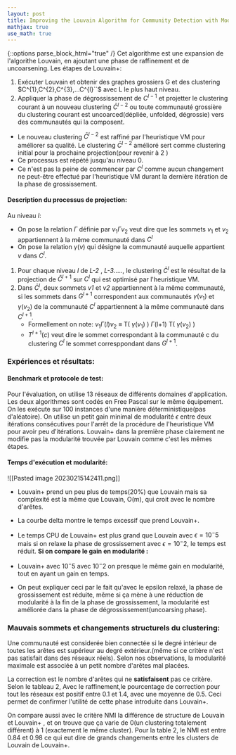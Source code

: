 ```yaml
---
layout: post
title: Improving the Louvain Algorithm for Community Detection with Modularity Maximization
mathjax: true
use_math: true
---
```

{::options parse_block_html="true" /}
Cet algorithme est une expansion de l'algorithe Louvain, en ajoutant une phase de raffinement et de uncoarsening.
Les étapes de Louvain+:
1. Exécuter Louvain et obtenir des graphes grossiers G  et des clustering $C^{1},C^{2},C^{3},...C^{l}``$ avec L le plus haut niveau.
2. Appliquer la phase de dégrossissement de $C^{l-1}$ et projetter le clustering courant à un nouveau clustering $\bar{C}^{l-2}$ ou toute communauté grossière du clustering courant est uncoarced(dépliée, unfolded, dégrossie) vers des communautés qui la composent.
- Le nouveau clustering $\bar{C}^{l-2}$ est raffiné par l'heuristique VM pour améliorer sa qualité. Le clustering $\bar{C}^{l-2}$ amélioré sert comme clustering initial pour la prochaine projection(pour revenir à 2 )
- Ce processus est répété jusqu'au niveau 0.
- Ce n'est pas la peine de commencer par $C^{l}$ comme aucun changement ne peut-être effectué par l'heuristique VM durant la dernière itération de la phase de grossissement.
#### Description du processus de projection:
Au niveau *l*:
- On pose la relation $\Gamma$ définie par $v_1 \Gamma v_2$ veut dire que les sommets $v_1$ et $v_2$ appartiennent à la même communauté dans $C^{l}$ 
- On pose la relation $\gamma (v)$  qui désigne la communauté auquelle appartient $v$ dans $C^{l}$.
1. Pour chaque niveau *l* de *L-2* , *L-3*....., le clustering $\bar{C}^{l}$  est le résultat de la projection de  $\bar{C}^{l+1}$ sur  $C^{l}$ qui est optimisé par l'heuristique VM.
2. Dans  $\bar{C}^{l}$,  deux sommets *v1* et *v2* appartiennent à la même communauté, si les sommets dans  $G^{l+1}$  correspondent aux communautés $\gamma (v_1)$ et $\gamma (v_2)$ de la communauté  $C^{l}$ appartiennent à la même communauté dans  $C^{l+1}$.
	- Formellement on note:
		$v_1 \Gamma(l) v_2$  ≡ T( $\gamma (v_1)$ ) $\Gamma$(l+1) T( $\gamma (v_2)$ )
	-  $T^{l+1}(c)$ veut dire le sommet correspondant à la communauté c du clustering $C^{l}$  le sommet corresppondant dans $G^{l+1}$.
### Expériences et résultats:
#### Benchmark et protocole de test:
Pour l'évaluation, on utilise 13 réseaux de différents domaines d'application.
Les deux algorithmes sont codés en Free Pascal sur le même équipement. On les exécute sur 100 instances d'une manière déterministique(pas d'aléatoire).
On utilise un petit gain minimal de modularité $\epsilon$  entre deux itérations consécutives pour l'arrêt de la procédure de l'heuristique VM pour avoir peu d'itérations.
Louvain+ dans la première phase clairement ne modifie pas la modularité trouvée par Louvain comme c'est les mêmes étapes.

#### Temps d'exécution et modularité:
![[Pasted image 20230215142411.png]]
- Louvain+ prend un peu plus de temps(20%) que Louvain mais sa complexité est la même que Louvain, O(m), qui croit avec le nombre d'arêtes.
- La courbe delta montre le temps excessif que prend Louvain+.
- Le temps CPU de Louvain+ est plus grand que Louvain avec $\epsilon =10^-5$ mais si on relaxe la phase de grossissement avec $\epsilon = 10^-2$, le temps est réduit.
**Si on compare le gain en modularité :**

- Louvain+ avec $10^-5$ avec $10^-2$ on presque le même gain en modularité, tout en ayant un gain en temps.
- On peut expliquer ceci par le fait qu'avec le epsilon relaxé, la phase de grossissement est réduite, même si ça mène à une réduction de modularité à la fin de la phase de grossissement, la modularité est améliorée dans la phase de dégrossissement(uncoarsing phase).

### Mauvais sommets et changements structurels du clustering:
Une communauté est considerée bien connectée si le degré intérieur de toutes les arêtes est supérieur au degré extérieur.(même si ce critère n'est pas satisfait dans des réseaux réels). Selon nos observations, la modularité maximale est associée à un petit nombre d'arêtes mal placées.

La correction est le nombre d'arêtes qui ne **satisfaisent** pas ce critère.
Selon le tableau 2, Avec le raffinement,le pourcentage de correction pour tout les réseaux est positif entre 0.1 et 1.4, avec une moyenne de 0.5. Ceci permet de confirmer l'utilité de cette phase introduite dans Louvain+.

On compare aussi avec le critère NMI la différence de structure de Louvain et Louvain+ , et on trouve que ça varie de 0(un clustering totalement différent)  à 1 (exactement le même cluster). Pour la table 2, le NMI est entre 0.84 et 0.98 ce qui eut dire de grands changements entre les clusters de Louvain de Louvain+.




